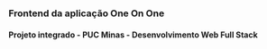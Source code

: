 ### Frontend da aplicação One On One
#### Projeto integrado - PUC Minas - Desenvolvimento Web Full Stack